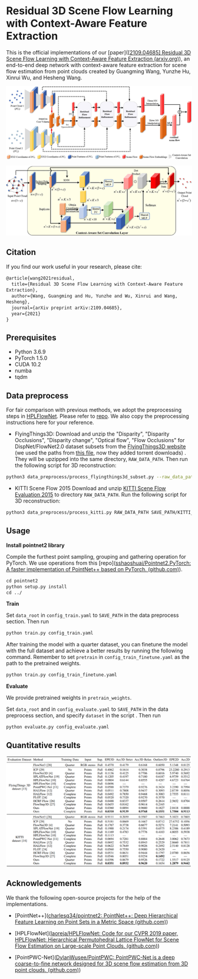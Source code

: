 # **Residual 3D Scene Flow Learning with Context-Aware Feature Extraction**

This is the official implementations of our [paper]([[2109.04685\] Residual 3D Scene Flow Learning with Context-Aware Feature Extraction (arxiv.org)](https://arxiv.org/abs/2109.04685)), an end-to-end deep network with context-aware feature extraction for scene flow estimation from point clouds created by Guangming Wang, Yunzhe Hu, Xinrui Wu, and Hesheng Wang.  

![network](./images/network.jpg)

![context-aware set conv](./images/contextaware_setconv.jpg)

## Citation

If you find our work useful in your research, please cite:

```
@article{wang2021residual,
  title={Residual 3D Scene Flow Learning with Context-Aware Feature Extraction},
  author={Wang, Guangming and Hu, Yunzhe and Wu, Xinrui and Wang, Hesheng},
  journal={arXiv preprint arXiv:2109.04685},
  year={2021}
}
```

## Prerequisites

+ Python 3.6.9
+ PyTorch 1.5.0
+ CUDA 10.2
+ numba
+ tqdm

## Data preprocess

For fair comparison with previous methods, we adopt the preprocessing steps in [HPLFlowNet](https://web.cs.ucdavis.edu/~yjlee/projects/cvpr2019-HPLFlowNet.pdf). Please refer to [repo](https://github.com/laoreja/HPLFlowNet). We also copy the preprocessing instructions here for your reference.

* FlyingThings3D:
Download and unzip the "Disparity", "Disparity Occlusions", "Disparity change", "Optical flow", "Flow Occlusions" for DispNet/FlowNet2.0 dataset subsets from the [FlyingThings3D website](https://lmb.informatik.uni-freiburg.de/resources/datasets/SceneFlowDatasets.en.html) (we used the paths from [this file](https://lmb.informatik.uni-freiburg.de/data/FlyingThings3D_subset/FlyingThings3D_subset_all_download_paths.txt), now they added torrent downloads)
. They will be upzipped into the same directory, `RAW_DATA_PATH`. Then run the following script for 3D reconstruction:

```bash
python3 data_preprocess/process_flyingthings3d_subset.py --raw_data_path RAW_DATA_PATH --save_path SAVE_PATH/FlyingThings3D_subset_processed_35m --only_save_near_pts
```

* KITTI Scene Flow 2015
Download and unzip [KITTI Scene Flow Evaluation 2015](http://www.cvlibs.net/download.php?file=data_scene_flow.zip) to directory `RAW_DATA_PATH`.
Run the following script for 3D reconstruction:

```bash
python3 data_preprocess/process_kitti.py RAW_DATA_PATH SAVE_PATH/KITTI_processed_occ_final
```

## Usage

**Install pointnet2 library**

Compile the furthest point sampling, grouping and gathering operation for PyTorch. We use operations from this [repo]([sshaoshuai/Pointnet2.PyTorch: A faster implementation of PointNet++ based on PyTorch. (github.com)](https://github.com/sshaoshuai/Pointnet2.PyTorch)).

```
cd pointnet2
python setup.py install
cd ../
```

**Train**

Set `data_root` in `config_train.yaml`  to `SAVE_PATH` in the data preprocess section. Then run
```bash
python train.py config_train.yaml
```
After training the model with a quarter dataset, you can finetune the model with the full dataset and achieve a better results by running the following command. Remember to set `pretrain` in `config_train_finetune.yaml` as the path to the pretrained weights. 
```bash
python train.py config_train_finetune.yaml
```

**Evaluate**

We provide pretrained weights in ```pretrain_weights```.

Set `data_root` and in `config_evaluate.yaml` to `SAVE_PATH` in the data preprocess section, and specify `dataset` in the script . Then run
```bash
python evaluate.py config_evaluate.yaml
```

## Quantitative results

![results](./images/results.jpg)

## Acknowledgements

We thank the following open-source projects for the help of the implementations.

+ [PointNet++]([charlesq34/pointnet2: PointNet++: Deep Hierarchical Feature Learning on Point Sets in a Metric Space (github.com)](https://github.com/charlesq34/pointnet2)) 

+ [HPLFlowNet]([laoreja/HPLFlowNet: Code for our CVPR 2019 paper, HPLFlowNet: Hierarchical Permutohedral Lattice FlowNet for Scene Flow Estimation on Large-scale Point Clouds. (github.com)](https://github.com/laoreja/HPLFlowNet)) 

+ [PointPWC-Net]([DylanWusee/PointPWC: PointPWC-Net is a deep coarse-to-fine network designed for 3D scene flow estimation from 3D point clouds. (github.com)](https://github.com/DylanWusee/PointPWC))

  

